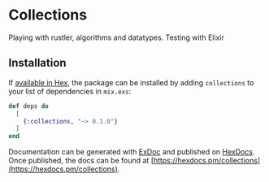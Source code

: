 # Collections

Playing with rustler, algorithms and datatypes. Testing with Elixir

## Installation

If [available in Hex](https://hex.pm/docs/publish), the package can be installed
by adding `collections` to your list of dependencies in `mix.exs`:

```elixir
def deps do
  [
    {:collections, "~> 0.1.0"}
  ]
end
```

Documentation can be generated with [ExDoc](https://github.com/elixir-lang/ex_doc)
and published on [HexDocs](https://hexdocs.pm). Once published, the docs can
be found at [https://hexdocs.pm/collections](https://hexdocs.pm/collections).

